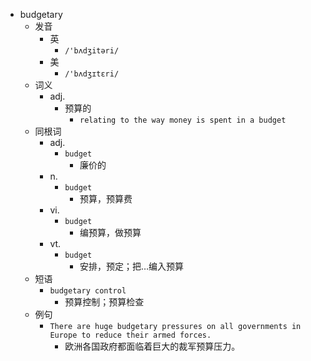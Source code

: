 - budgetary
  - 发音
    - 英
      - `/'bʌdʒitəri/`
    - 美
      - `/'bʌdʒɪtɛri/`
  - 词义
    - adj.
      - 预算的
        - `relating to the way money is spent in a budget`
  - 同根词
    - adj.
      - `budget`
        - 廉价的
    - n.
      - `budget`
        - 预算，预算费
    - vi.
      - `budget`
        - 编预算，做预算
    - vt.
      - `budget`
        - 安排，预定；把…编入预算
  - 短语
    - `budgetary control`
      - 预算控制；预算检查 
  - 例句
    - `There are huge budgetary pressures on all governments in Europe to reduce their armed forces.`
      - 欧洲各国政府都面临着巨大的裁军预算压力。

